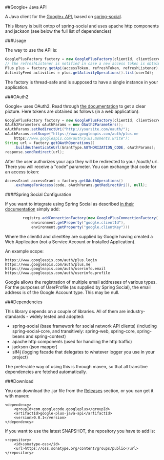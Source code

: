 ##Google+ Java API

A Java client for the <a href="https://developers.google.com/+/api/">Google+ API</a>, based on <a href="http://www.springsource.org/spring-social">spring-social</a>.

This library is built ontop of spring-social and uses apache http components and jackson (see below the full list of dependencies)

###Usage

The way to use the API is:

```java
GooglePlusFactory factory = new GooglePlusFactory(clientId, clientSecret);
// the refreshListener is notified in case a new access token is obtained after the old one expires
Plus plus = factory.getApi(accessToken, refreshToken, refreshListener);
ActivityFeed activities = plus.getActivityOperations().list(userId);
```

The factory is thread-safe and is supposed to have a single instance in your application.

###OAuth2

Google+ uses OAuth2. Read through <a href="https://developers.google.com/+/api/oauth">the documentation</a> to get a clear picture. Here tokens are obtained as follows (in a web application):

```java
GooglePlusFactory factory = new GooglePlusFactory(clientId, clientSecret);
OAuth2Parameters oAuthParams = new OAuth2Parameters();
oAuthParams.setRedirectUri("http://yoursite.com/oauth/");
oAuthParams.setScope("https://www.googleapis.com/auth/plus.me
    https://www.googleapis.com/auth/plus.moments.write");
String url = factory.getOAuthOperations()
    .buildAuthenticateUrl(GrantType.AUTHORIZATION_CODE, oAuthParams);
response.sendRedirect(url);
```

After the user authorizes your app they will be redirected to your /oauth/ url. There you will receive a "code" parameter. You can exchange that code for an access token:

```java
AccessGrant accessGrant = factory.getOAuthOperations()
    .exchangeForAccess(code, oAuthParams.getRedirectUri(), null);
```

####Spring Social Configuration

If you want to integrate using Spring Social as described <a href="http://docs.spring.io/spring-social/docs/1.0.3.RELEASE/reference/html/connecting.html">in their documentation</a> simply add:

```java
        registry.addConnectionFactory(new GooglePlusConnectionFactory(
            environment.getProperty("google.clientId"),
            environment.getProperty("google.clientKey")))
```

Where the clientId and clientKey are supplied by Google having created a Web Application (not a Service Account or Installed Application).

An example scope:

```
https://www.googleapis.com/auth/plus.login https://www.googleapis.com/auth/plus.me https://www.googleapis.com/auth/userinfo.email https://www.googleapis.com/auth/userinfo.profile
```

Google allows the registration of multiple email addresses of various types. For the purposes of UserProfile (as supplied by Spring Social), the email address is of the Google Account type. This may be null.

###Dependencies

This library depends on a couple of libraries. All of them are industry-standards - widely tested and adopted:

  * spring-social (base framework for social network API clients) (including spring-social-core, and transitively: spring-web, spring-core, spring-beans and spring-context)
  * apache http components (used for handling the http traffic)
  * jackson (json mapper)
  * slf4j (logging facade that delegates to whatever logger you use in your project)

The preferable way of using this is through maven, so that all transitive dependencies are fetched automatically.

###Download

You can download the .jar file from the <a href="https://github.com/Glamdring/google-plus-java-api/releases">Releases</a> section, or you can get it with maven:

    <dependency>
        <groupId>com.googlecode.googleplus</groupId>
        <artifactId>google-plus-java-api</artifactId>
        <version>0.0.1</version>
    </dependency>

If you want to use the latest SNAPSHOT, the repository you have to add is:

    <repository>
        <id>sonatype-oss</id>
        <url>https://oss.sonatype.org/content/groups/public</url>
    </repository>
